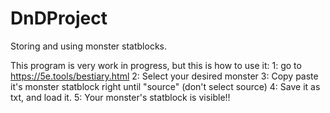 # DnDProject
Storing and using monster statblocks.

This program is very work in progress, but this is how to use it:
1: go to https://5e.tools/bestiary.html
2: Select your desired monster
3: Copy paste it's monster statblock right until "source" (don't select source)
4: Save it as txt, and load it.
5: Your monster's statblock is visible!!
